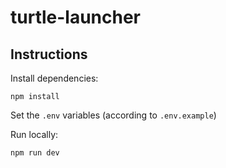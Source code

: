 # turtle-launcher

## Instructions

Install dependencies:

```
npm install
```

Set the `.env` variables (according to `.env.example`)

Run locally:

```
npm run dev
```
